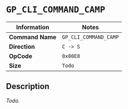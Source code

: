 # `GP_CLI_COMMAND_CAMP`

| Information               | Notes |
|---                        |---    |
| **Command Name**          | `GP_CLI_COMMAND_CAMP` |
| **Direction**             | `C -> S` |
| **OpCode**                | `0x00E8` |
| **Size**                  | `Todo` |

## Description

_Todo._